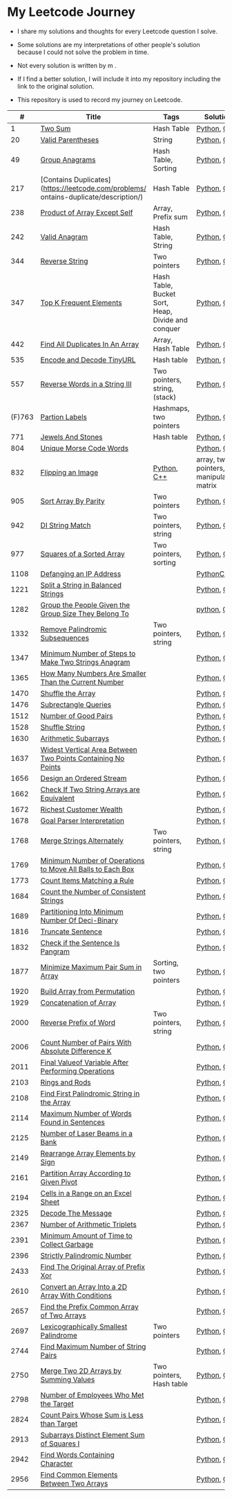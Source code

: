 # My Leetcode Journey

- I share my solutions and thoughts for every Leetcode question I solve.

- Some solutions are my interpretations of other people's solution because I could not solve the problem in time.  

- Not every solution is written by m    .  

- If I find a better solution, I will include it into my repository including the link to the original solution.

- This repository is used to record my journey on Leetcode.

|#|Title|Tags|Solution|Difficulty|
|----|----|----|----|----|
|1|[Two Sum](https://leetcode.com/problems/two-sum/description/)|Hash Table|[Python](./Algorithms/Python/Two_Sum/), [C++](./Algorithms/C++/Two_Sum/)|Easy|
|20|[Valid Parentheses](https://leetcode.com/problems/valid-parentheses/description/)|String|[Python](./Algorithms/Python/Valid_Parentheses/), [C++](./Algorithms/C++/Valid_Parentheses/)|Easy|
|49|[Group Anagrams](https://leetcode.com/problems/group-anagrams/description/)|Hash Table, Sorting|[Python](./Algorithms/Python/Group_Anagrams/), [C++](./Algorithms/C++/Group_Anagrams/)|Medium|
|217|[Contains Duplicates](<https://leetcode.com/problems/>   ontains-duplicate/description/)|Hash Table|[Python](./Algorithms/Python/Contains_Duplicate/), [C++](./Algorithms/C++/Contains_Duplicate/)|Easy|
|238|[Product of Array Except Self](https://leetcode.com/problems/product-of-array-except-self/description/)|Array, Prefix sum|[Python](./Algorithms/Python/Product_of_Array_Except_Self/), [C++](./Algorithms/C++/Product_of_Array_Except_Self/)|Medium|
|242|[Valid Anagram](https://leetcode.com/problems/valid-anagram/description/)|Hash Table, String|[Python](./Algorithms/Python/Valid_Anagram/), [C++](/Algorithms/C++/Valid_Anagram/)|Easy|
|344|[Reverse String](https://leetcode.com/problems/reverse-string/description/)|Two pointers|[Python](./Algorithms/Python/Reverse_String/), [C++](./Algorithms/C++/Reverse_String/j)|Easy|
|347|[Top K Frequent Elements](https://leetcode.com/problems/top-k-frequent-elements/description/)|Hash Table, Bucket Sort, Heap, Divide and conquer|[Python](./Algorithms/Python/Top_K_Frequent_Elements/), [C++](./Algorithms/C++/Top_K_Frequent_Elements/)|Medium|
|442|[Find All Duplicates In An Array](https://leetcode.com/problems/find-all-duplicates-in-an-array/description/?envType=daily-question&envId=2024-03-25)|Array, Hash Table|[Python](./Algorithms/Python/Find_All_Duplicates_in_an_Array/), [C++](./Algorithms/C++/Find_All_Duplicates_in_an_Array/)|Medium|
|535|[Encode and Decode TinyURL](https://leetcode.com/problems/encode-and-decode-tinyurl/description/)|Hash table|[Python](./Algorithms/Python/Encode_And_Decode_TinyURL/), [C++](./Algorithms/C++/Encode_And_Decode_TinyURL/)|Medium|
|557|[Reverse Words in a String III](https://leetcode.com/problems/reverse-words-in-a-string-iii/description/)|Two pointers, string, (stack)|[Python](./Algorithms/Python/Reverse_Words_in_a_String_III/), [C++](./Algorithms/C++/Reverse_Words_in_a_String_III/)|Easy|
|(F)763|[Partion Labels](https://leetcode.com/problems/partition-labels/description/)|Hashmaps, two pointers|[Python](./Algorithms/Python/Partition_Labels/), [C++](./Algorithms/C++/Partition_Labels/)|Medium|
|771|[Jewels And Stones](https://leetcode.com/problems/jewels-and-stones/description/)|Hash table|[Python](./Algorithms/Python/Jewels_And_Stones/), [C++](./Algorithms/C++/Jewels_And_Stones/)|Easy|
|804|[Unique Morse Code Words](https://leetcode.com/problems/unique-morse-code-words/description/)||[Python](./Algorithms/Python/Unique_Morse_Code_Words/), [C++](./Algorithms/C++/Unique_Morse_Code_Words/)|Easy|
|832|[Flipping an Image](https://leetcode.com/problems/flipping-an-image/description/)|[Python](./Algorithms/Python/Flipping_an_Image/), [C++](./Algorithms/C++/Flipping_an_Image/)|array, two pointers, bit manipulation, matrix|Easy|
|905|[Sort Array By Parity](https://leetcode.com/problems/sort-array-by-parity/description/)|Two pointers|[Python](./Algorithms/Python/Sort_Array_By_Parity/), [C++](./Algorithms/C++/Sort_Array_By_Parity/)|Easy|
|942|[DI String Match](https://leetcode.com/problems/di-string-match/description/)|Two pointers, string|[Python](./Algorithms/Python/DI_String_Match/), [C++](./Algorithms/C++/DI_String_Match/)|Easy|
|977|[Squares of a Sorted Array](https://leetcode.com/problems/squares-of-a-sorted-array/description/)|Two pointers, sorting|[Python](./Algorithms/Python/Squares_of_a_Sorted_Array/), [C++](./Algorithms/C++/Squares_of_a_Sorted_Array/�)|Easy|
| 1108 | [Defanging an IP Address](https://leetcode.com/problems/defanging-an-ip-address/description/)||[Python](./Algorithms/Python/Defanging_an_IP_Address/)[C++](./Algorithms/C++/Defanging_an_IP_Address/)|Easy|
|1221|[Split a String in Balanced Strings](https://leetcode.com/problems/split-a-string-in-balanced-strings/description/)| |[Python](./Algorithms/Python/Split_a_String_in_Balanced_Strings/), [C++](./Algorithms/C++/Split_a_String_in_Balanced_Strings/)|Easy|
|1282|[Group the People Given the Group Size They Belong To](https://leetcode.com/problems/group-the-people-given-the-group-size-they-belong-to/description/)||[python](./Algorithms/Python/Group_the_People_Given_the_Group_Size_They_Belong_To/), [C++](./Algorithms/C++/Group_the_People_Given_the_Group_Size_They_Belong_To/)|Medium|
|1332|[Remove Palindromic Subsequences](https://leetcode.com/problems/remove-palindromic-subsequences/description/)|Two pointers, string|[Python](./Algorithms/Python/Remove_Palindromic_Subsequences/), [C++](./Algorithms/C++/Remove_Palindromic_Subsequences/)|East|
|1347|[Minimum Number of Steps to Make Two Strings Anagram](https://leetcode.com/problems/minimum-number-of-steps-to-make-two-strings-anagram/description/)||[Python](./Algorithms/Python/Minimum_Number_of+Steps_to_Make_Two_Strings_Anagram/), [C++](./Algorithms/C++/Minimum_Number_of+Steps_to_Make_Two_Strings_Anagram/)|Medium|
|1365|[How Many Numbers Are Smaller Than the Current Number](https://leetcode.com/problems/how-many-numbers-are-smaller-than-the-current-number/description/)||[Python](./Algorithms/Python/How_Many_Numbers_Are_Smaller_Than_the_Current_Number/), [C++](./Algorithms/C++/How_Many_Numbers_Are_Smaller_Than_the_Current_Number/)|Easy|
|1470|[Shuffle the Array](https://leetcode.com/problems/shuffle-the-array/description/)||[Python](./Algorithms/Python/Shuffle_the_Array/), [C++](//Algorithms/C++/Shuffle_the_Array/)|Easy|
|1476|[Subrectangle Queries](https://leetcode.com/problems/subrectangle-queries/description/)||[Python](./Algorithms/Python/Subrectangle_Queries/), [C++](./Algorithms/C++/Subrectangle_Queries/)|Medium|
|1512|[Number of Good Pairs](https://leetcode.com/problems/number-of-good-pairs/description/)||[Python](./Algorithms/Python/Number_of_Good_Pairs/), [C++](./Algorithms/C++/Number_of_Good_Pairs/)|Easy|
|1528|[Shuffle String](https://leetcode.com/problems/shuffle-string/description/)||[Python](./Algorithms/Python/Shuffle_String/), [C++](./Algorithms/C++/Shuffle_String/)|Easy|
|1630|[Arithmetic Subarrays](https://leetcode.com/problems/arithmetic-subarrays/description/)||[Python](./Algorithms/Python/Arithmetic%20Subarrays/), [C++](./Algorithms/C++/Arithmetic%20Subarrays/)|Medium|
|1637|[Widest Vertical Area Between Two Points Containing No Points](https://leetcode.com/problems/widest-vertical-area-between-two-points-containing-no-points/description/)||[Python](./Algorithms/Python/Widest%20Vertical%20Area%20BetweenTwo_Points_Containing_No_Points/), [C++](./Algorithms/C++/Widest%20Vertical%20Area%20BetweenTwo_Points_Containing_No_Points/)|Easy|
|1656|[Design an Ordered Stream](https://leetcode.com/problems/design-an-ordered-stream/description/)||[Python](/Algorithms/Python/Design_an_Ordered_Stream/), [C++](./Algorithms/C++/Design_an_Ordered_Stream/)|Easy|
| 1662 | [Check If Two String Arrays are Equivalent](https://leetcode.com/problems/check-if-two-string-arrays-are-equivalent/description/)||[Python](./Algorithms/Python/Check_If_Two_String_Arrays_are_Equivalent/), [C++](./Algorithms/C++/Check_If_Two_String_Arrays_are_Equivalent/)|Easy|
|1672|[Richest Customer Wealth](https://leetcode.com/problems/richest-customer-wealth/description/)||[Python](./Algorithms/Python/Richest_Customer_Weatlth/), [C++](./Algorithms/C++/Richest_Customer_Wealth/)|Easy|
|1678|[Goal Parser Interpretation](https://leetcode.com/problems/goal-parser-interpretation/description/)||[Python](./Algorithms/Python/Goal_Parser_Interpretation/), [C++](./Algorithms/C++/Goal_Parser_Interpretation/)|Easy|
|1768|[Merge Strings Alternately](https://leetcode.com/problems/merge-strings-alternately/description/)|Two pointers, string|[Python](./Algorithms/Python/Merge_Strings_Alternately/), [C++](./Algorithms/C++/Merge_Strings_Alternately/)|Easy|
|1769|[Minimum Number of Operations to Move All Balls to Each Box](https://leetcode.com/problems/minimum-number-of-operations-to-move-all-balls-to-each-box/description/)||[Python](./Algorithms/Python/Minimum_Number_of_Operations_to_Move_All_Balls_to_Each_Box/), [C++](./Algorithms/C++/Minimum_Number_of_Operations_to_Move_All_Balls_to_Each_Box/)|medium|
|1773|[Count Items Matching a Rule](https://leetcode.com/problems/count-items-matching-a-rule/description/)||[Python](./Algorithms/Python/Count_Items_Matching_a_Rule/), [C++](./Algorithms/C++/Count_Items_Matching_a_Rule/)|Easy|
|1684|[Count the Number of Consistent Strings](https://leetcode.com/problems/count-the-number-of-consistent-strings/description/)||[Python](./Algorithms/Python/Count_the_Number_of_Consistent_Strings/), [C++](./Algorithms/C++/Count_the_Number_of_Consistent_Strings/)|Easy|
|1689|[Partitioning Into Minimum Number Of Deci-Binary](https://leetcode.com/problems/partitioning-into-minimum-number-of-deci-binary-numbers/description/?source=submission-ac)||[Python](./Algorithms/Python/Partitioning_Into_Minimum_Number_Of_Deci-Binary_Numbers/), [C++](./Algorithms/C++/Partitioning_Into_Minimum_Number_Of_Deci-Binary_Numbers/)|Medium|
|1816|[Truncate Sentence](https://leetcode.com/problems/truncate-sentence/description/)||[Python](./Algorithms/Python/Truncate_Sentence/), [C++](/Algorithms/C++/Truncate_Sentence/)|Easy|
|1832|[Check if the Sentence Is Pangram](https://leetcode.com/problems/check-if-the-sentence-is-pangram/description/)||[Python](./Algorithms/Python/Check_if_the_Sentence_Is_Pangram/), [C++](./Algorithms/C++/Check_if_the_Sentence_Is_Pangram/)|Easy|
|1877|[Minimize Maximum Pair Sum in Array](https://leetcode.com/problems/flipping-an-image/description/)|Sorting, two pointers|[Python](./Algorithms/Python/Minimize_Maximum_Pair_in_Array/), [C++](./Algorithms/C++/Minimize_Maximum_Pair_in_Array/)|Medium|
|1920|[Build Array from Permutation](https://leetcode.com/problems/build-array-from-permutation/description/)||[Python](./Algorithms/Python/Build_Array_from_Permutation/), [C++](./Algorithms/C++/)|Easy|
| 1929 | [Concatenation of Array](https://leetcode.com/problems/concatenation-of-array/description/)||[Python](./Algorithms/Python/Concatenation_of_Array/), [C++](./Algorithms/C++/Concatenation_of_Array/)|Easy|
|2000|[Reverse Prefix of Word](https://leetcode.com/problems/reverse-prefix-of-word/description/)|Two pointers, string|[Python](./Algorithms/Python/Reverse_Prefix_of_Word/), [C++](./Algorithms/C++/Reverse_Prefix_of_Word/)|Easy|
|2006|[Count Number of Pairs With Absolute Difference K](https://leetcode.com/problems/count-number-of-pairs-with-absolute-difference-k/description/)||[Python](./Algorithms/Python/Count_Number_of_Pairs_With_Absolute_Difference_K/), [C++](./Algorithms/C++/Count_Number_of_Pairs_With_Absolute_Difference_K/)|Easy|
| 2011 | [Final Valueof Variable After Performing Operations](https://leetcode.com/problems/final-value-of-variable-after-performing-operations/description/)||[Python](./Algorithms/Python/Final_Valueof_Variable_After_Performing_Operations/), [C++](./Algorithms/C++/Final_Valueof_Variable_After_Performing_Operations/) | Easy|
|2103|[Rings and Rods](https://leetcode.com/problems/rings-and-rods/description/)||[Python](./Algorithms/Python/Rings_and_Rods/), [C++](./Algorithms/C++/Rings_and_Rods/)|Easy|
|2108|[Find First Palindromic String in the Array](https://leetcode.com/problems/find-first-palindromic-string-in-the-array/description/)||[Python](./Algorithms/Python/Find_First_Palindromic_String_in_the_Array/), [C++](./Algorithms/C++/Find_First_Palindromic_String_in_the_Array/)|Easy|
|2114|[Maximum Number of Words Found in Sentences](https://leetcode.com/problems/maximum-number-of-words-found-in-sentences/description/)||[Python](./Algorithms/Python/Maximum_Number_of_Words_Found_in_Sentences/), [C++](./Algorithms/C++/Maximum_Number_of_Words_Found_in_Sentences/)|Easy|
|2125|[Number of Laser Beams in a Bank](https://leetcode.com/problems/number-of-laser-beams-in-a-bank/description/)||[Python](./Algorithms/Python/Number%20of%20Laser_Beams_in_a_Bank/), [C++](./Algorithms/C++/Number%20of%20Laser_Beams_in_a_Bank/)|Medium|
|2149|[Rearrange Array Elements by Sign](https://leetcode.com/problems/rearrange-array-elements-by-sign/)||[Python](./Algorithms/Python/Rearrange_Array_Elements_by_Sign/), [C++](./Algorithms/C++/Rearrange_Array_Elements_by_Sign/)|Medium|
|2161|[Partition Array According to Given Pivot](https://leetcode.com/problems/partition-array-according-to-given-pivot/)||[Python](./Algorithms/Python/Partition_Array_According_to_Given_Pivot/n/Partition_Array_According_to_Given_Pivot/), [C++](./Algorithms/C++/Partition_Array_According_to_Given_Pivot/)|Medium|
|2194|[Cells in a Range on an Excel Sheet](https://leetcode.com/problems/cells-in-a-range-on-an-excel-sheet/description/)||[Python](./Algorithms/Python/Cells_in_a_Range_on_an_Excel_Sheet/), [C++](./Algorithms/C++/Cells_in_a_Range_on_an_Excel_Sheet/)|Easy|
|2325|[Decode The Message](https://leetcode.com/problems/decode-the-message/description/)||[Python](./Algorithms/Python/Decode_The_Message/), [C++](./Algorithms/C++/Decode_The_Message/)|Easy|
|2367|[Number of Arithmetic Triplets](https://leetcode.com/problems/number-of-arithmetic-triplets/description/)||[Python](./Algorithms/Python/Number_of_Arithmetic_Triplets/), [C++](./Algorithms/C++/Number_of_Arithmetic_Triplets/)|Easy|
|2391|[Minimum Amount of Time to Collect Garbage](https://leetcode.com/problems/minimum-amount-of-time-to-collect-garbage/)||[Python](./Algorithms/Python/Minimum_Amount_of_Time_to_Collect_Garbage/), [C++](./Algorithms/C++/Minimum_Amount_of_Time_to_Collect_Garbage/)|Medium|
|2396|[Strictly Palindromic Number](https://leetcode.com/problems/strictly-palindromic-number/description/)||[Python](./Algorithms/Python/Strictly_Palindromic_Number/), [C++](./Algorithms/C++/Strictly_Palindromic_Number/)|Medium|
|2433|[Find The Original Array of Prefix Xor](https://leetcode.com/problems/find-the-original-array-of-prefix-xor/description/)||[Python](./Algorithms/Python/Find_The_Original_Array_of_Prefix_Xor/), [C++](/Algorithms/C++/Find_The_Original_Array_of_Prefix_Xor/)|Medium|
|2610|[Convert an Array Into a 2D Array With Conditions](https://leetcode.com/problems/convert-an-array-into-a-2d-array-with-conditions/description/)||[Python](./Algorithms/Python/Convert_an_Array_Into_a_2D_Array_With_Conditions/), [C++](./Algorithms/C++/Convert_an_Array_Into_a_2D_Array_With_Conditions/)|Medium|
|2657|[Find the Prefix Common Array of Two Arrays](<https://leetcode.com/problems/find-the-prefix-common-array-of-two-arrays/description/>)||[Python](./Algorithms/Python/Find_the_Prefix_Common_Array_of_Two_Arrays/), [C++](./Algorithms/C++/Find_the_Prefix_Common_Array_of_Two_Arrays/)|Medium|
|2697|[Lexicographically Smallest Palindrome](https://leetcode.com/problems/lexicographically-smallest-palindrome/description/)|Two pointers|[Python](./Algorithms/Python/Lexicographically_Smallest_Palindrome/), [C++](./Algorithms/C++/Lexicographically_Smallest_Palindrome/)|Easy|
|2744|[Find Maximum Number of String Pairs](https://leetcode.com/problems/find-maximum-number-of-string-pairs/description/)||[Python](./Algorithms/Python/Find_Maximum_Number_of_String_Pairs/), [C++](./Algorithms/C++/Find_Maximum_Number_of_String_Pairs/)|Easy|
|2750|[Merge Two 2D Arrays by Summing Values](<https://leetcode.com/problems/merge-two-2d-arrays-by-summing-values/description/>)|Two pointers, Hash table|[Python](./Algorithms/Python\/Merge_Two_2D_Arrays_by_Summing_Values/), [C++](./Algorithms/C++/Merge_Two_2D_Arrays_by_Summing_Values/)|Easy|
|2798|[Number of Employees Who Met the Target](https://leetcode.com/problems/number-of-employees-who-met-the-target/description/)||[Python](/Algorithms/Python/Number_of_Employees_Who_Met_the_Target/), [C++](/Algorithms/C++/Number_of_Employees_Who_Met_the_Target/)|Easy|
|2824|[Count Pairs Whose Sum is Less than Target](https://leetcode.com/problems/count-pairs-whose-sum-is-less-than-target/description/)||[Python](./Algorithms/Python/Count_Pairs_Whose_Sum_ia_Less_than_Target/), [C++](./Algorithms/C++/Count_Pairs_Whose_Sum_ia_Less_than_Target/)|Easy|
|2913|[Subarrays Distinct Element Sum of Squares I](https://leetcode.com/problems/subarrays-distinct-element-sum-of-squares-i/description/)||[Python](./Algorithms/Python/Subarrays_Distinct_Element_Sum_of_Squares_I/), [C++](./Algorithms/Python/Subarrays_Distinct_Element_Sum_of_Squares_I/)|Easy|
|2942|[Find Words Containing Character](https://leetcode.com/problems/find-words-containing-character/description/)||[Python](./Algorithms/Python/Find_Words_Containing_Character/Python_Find_Words_Containing_Character/), [C++](./Algorithms/C++/Find_Words_Containing_Character/)|Easy|
|2956|[Find Common Elements Between Two Arrays](https://leetcode.com/problems/find-common-elements-between-two-arrays/description/)||[Python](./Algorithms/Python/Find_Common_Elements_Between_Two_Arrays/), [C++](./Algorithms/C++/Find_Common_Elements_Between_Two_Arrays/)|Easy|
